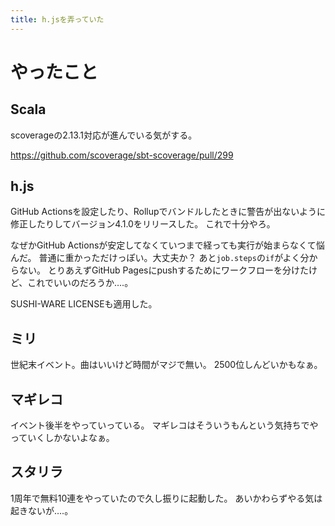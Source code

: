 ```yaml
---
title: h.jsを弄っていた
---
```


# やったこと

## Scala

scoverageの2.13.1対応が進んでいる気がする。

<https://github.com/scoverage/sbt-scoverage/pull/299>

## h.js

GitHub Actionsを設定したり、Rollupでバンドルしたときに警告が出ないように修正したりしてバージョン4.1.0をリリースした。
これで十分やろ。

なぜかGitHub Actionsが安定してなくていつまで経っても実行が始まらなくて悩んだ。
普通に重かっただけっぽい。大丈夫か？
あと`job.steps`の`if`がよく分からない。
とりあえずGitHub Pagesにpushするためにワークフローを分けたけど、これでいいのだろうか‥‥。

SUSHI-WARE LICENSEも適用した。

## ミリ

世紀末イベント。曲はいいけど時間がマジで無い。
2500位しんどいかもなぁ。

## マギレコ

イベント後半をやっていっている。
マギレコはそういうもんという気持ちでやっていくしかないよなぁ。

## スタリラ

1周年で無料10連をやっていたので久し振りに起動した。
あいかわらずやる気は起きないが‥‥。
